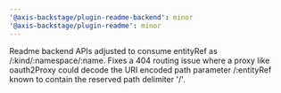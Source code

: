 ```yaml
---
'@axis-backstage/plugin-readme-backend': minor
'@axis-backstage/plugin-readme': minor
---
```


Readme backend APIs adjusted to consume entityRef as /:kind/:namespace/:name. Fixes a 404 routing issue where a proxy like oauth2Proxy could decode the URI encoded path parameter /:entityRef known to contain the reserved path delimiter '/'.